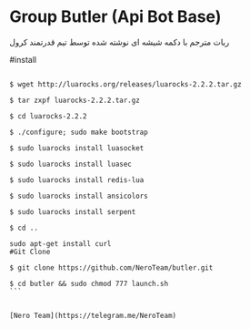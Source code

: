 # Group Butler (Api Bot Base)

ربات مترجم با دکمه شیشه ای نوشته شده توسط تیم قدرتمند کرول

#install

`````

$ wget http://luarocks.org/releases/luarocks-2.2.2.tar.gz

$ tar zxpf luarocks-2.2.2.tar.gz

$ cd luarocks-2.2.2

$ ./configure; sudo make bootstrap

$ sudo luarocks install luasocket

$ sudo luarocks install luasec

$ sudo luarocks install redis-lua

$ sudo luarocks install ansicolors

$ sudo luarocks install serpent

$ cd ..

sudo apt-get install curl
#Git Clone

$ git clone https://github.com/NeroTeam/butler.git

$ cd butler && sudo chmod 777 launch.sh
```


[Nero Team](https://telegram.me/NeroTeam)
